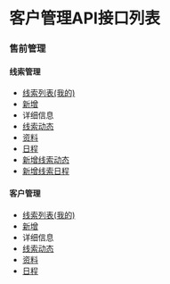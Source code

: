# 客户管理API接口列表

### **售前管理**
#### 线索管理
 - [线索列表(我的)](pre_thread_list)
 - [新增](pre_thread_add)
 - 详细信息
  - [线索动态](pre_thread_dynamics)
  - [资料](pre_thread_info)
  - [日程](pre_thread_schedule)
 - [新增线索动态](pre_thread_dynamics_add)
 - [新增线索日程](pre_thread_schedule_add)

#### 客户管理
 - [线索列表(我的)](pre_custom_list)
 - [新增](pre_custom_add)
 - 详细信息
  - [线索动态](pre_custom_dynamics)
  - [资料](pre_custom_info)
  - [日程](pre_custom_schedule)
 